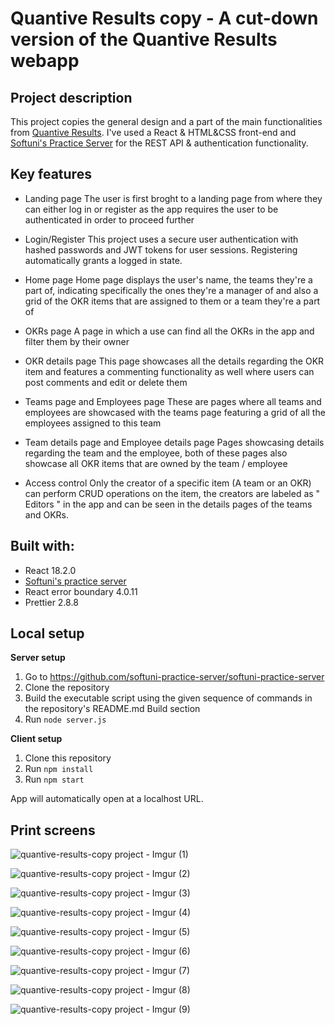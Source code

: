 # Quantive Results copy - A cut-down version of the Quantive Results webapp

## **Project description**

This project copies the general design and a part of the main functionalities from [Quantive Results](https://quantive.com/). I've used a React & HTML&CSS front-end and [Softuni's Practice Server](https://github.com/softuni-practice-server) for the REST API & authentication functionality.

## **Key features** ##

- Landing page
The user is first broght to a landing page from where they can either log in or register as the app requires the user to be authenticated in order to proceed further

- Login/Register 
This project uses a secure user authentication with hashed passwords and JWT tokens for user sessions. Registering automatically grants a logged in state.

- Home page
Home page displays the user's name, the teams they're a part of, indicating specifically the ones they're a manager of and also a grid of the OKR items that are assigned to them or a team they're a part of

- OKRs page
A page in which a use can find all the OKRs in the app and filter them by their owner

- OKR details page
This page showcases all the details regarding the OKR item and features a commenting functionality as well where users can post comments and edit or delete them

- Teams page and Employees page
These are pages where all teams and employees are showcased with the teams page featuring a grid of all the employees assigned to this team

- Team details page and Employee details page
Pages showcasing details regarding the team and the employee, both of these pages also showcase all OKR items that are owned by the team / employee

- Access control
Only the creator of a specific item (A team or an OKR) can perform CRUD operations on the item, the creators are labeled as " Editors " in the app and can be seen in the details pages of the teams and OKRs. 

## **Built with:**
- React 18.2.0
- [Softuni's practice server](https://github.com/softuni-practice-server)
- React error boundary 4.0.11
- Prettier 2.8.8

## **Local setup**

**Server setup** 
1. Go to https://github.com/softuni-practice-server/softuni-practice-server
2. Clone the repository
3. Build the executable script using the given sequence of commands in the repository's README.md Build section
4. Run `node server.js`

**Client setup**

1. Clone this repository
2. Run `npm install`
3. Run `npm start`

App will automatically open at a localhost URL.

## Print screens ##

![quantive-results-copy project - Imgur (1)](https://github.com/denizMishev/quantive-results-copy/assets/115874978/fe374de2-4d8e-472a-8479-537f9be9a5ab)

![quantive-results-copy project - Imgur (2)](https://github.com/denizMishev/quantive-results-copy/assets/115874978/ccebc6da-9714-4926-a880-15c6bf27ac1d)

![quantive-results-copy project - Imgur (3)](https://github.com/denizMishev/quantive-results-copy/assets/115874978/d9ee7f35-d7e9-4429-84c4-b6a6b2ccbf12)

![quantive-results-copy project - Imgur (4)](https://github.com/denizMishev/quantive-results-copy/assets/115874978/b0f254d4-4050-4141-86ab-a23ae3bd6075)

![quantive-results-copy project - Imgur (5)](https://github.com/denizMishev/quantive-results-copy/assets/115874978/a6980df1-9376-4565-a3ba-951a92b385ef)

![quantive-results-copy project - Imgur (6)](https://github.com/denizMishev/quantive-results-copy/assets/115874978/a1e8fa19-dd4c-4980-b450-384c61a7f2d2)

![quantive-results-copy project - Imgur (7)](https://github.com/denizMishev/quantive-results-copy/assets/115874978/5263aa07-6610-498d-93cb-2e4c0d02daa3)

![quantive-results-copy project - Imgur (8)](https://github.com/denizMishev/quantive-results-copy/assets/115874978/070258c1-f8dc-4ba6-b85b-61ff1275cc97)

![quantive-results-copy project - Imgur (9)](https://github.com/denizMishev/quantive-results-copy/assets/115874978/4dee34be-28ca-4b91-aaeb-10a9c22af13c)





